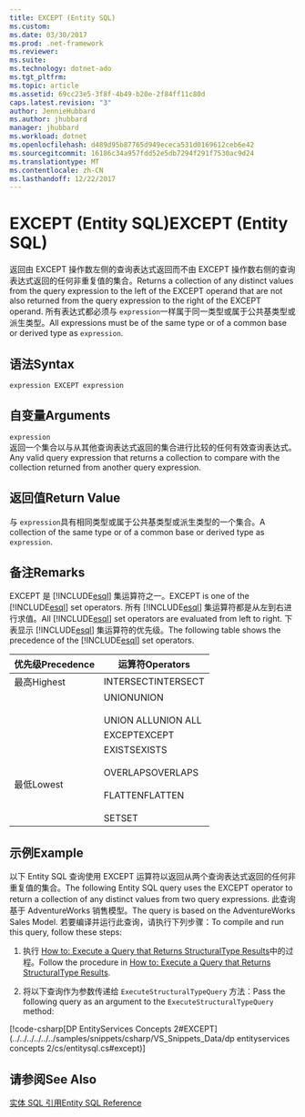 ```yaml
---
title: EXCEPT (Entity SQL)
ms.custom: 
ms.date: 03/30/2017
ms.prod: .net-framework
ms.reviewer: 
ms.suite: 
ms.technology: dotnet-ado
ms.tgt_pltfrm: 
ms.topic: article
ms.assetid: 69cc23e5-3f8f-4b49-b20e-2f84ff11c80d
caps.latest.revision: "3"
author: JennieHubbard
ms.author: jhubbard
manager: jhubbard
ms.workload: dotnet
ms.openlocfilehash: d489d95b87765d949ececa531d0169612ceb6e42
ms.sourcegitcommit: 16186c34a957fdd52e5db7294f291f7530ac9d24
ms.translationtype: MT
ms.contentlocale: zh-CN
ms.lasthandoff: 12/22/2017
---
```

# <a name="except-entity-sql"></a><span data-ttu-id="7e183-102">EXCEPT (Entity SQL)</span><span class="sxs-lookup"><span data-stu-id="7e183-102">EXCEPT (Entity SQL)</span></span>
<span data-ttu-id="7e183-103">返回由 EXCEPT 操作数左侧的查询表达式返回而不由 EXCEPT 操作数右侧的查询表达式返回的任何非重复值的集合。</span><span class="sxs-lookup"><span data-stu-id="7e183-103">Returns a collection of any distinct values from the query expression to the left of the EXCEPT operand that are not also returned from the query expression to the right of the EXCEPT operand.</span></span> <span data-ttu-id="7e183-104">所有表达式都必须与 `expression`一样属于同一类型或属于公共基类型或派生类型。</span><span class="sxs-lookup"><span data-stu-id="7e183-104">All expressions must be of the same type or of a common base or derived type as `expression`.</span></span>  
  
## <a name="syntax"></a><span data-ttu-id="7e183-105">语法</span><span class="sxs-lookup"><span data-stu-id="7e183-105">Syntax</span></span>  
  
```  
expression EXCEPT expression  
```  
  
## <a name="arguments"></a><span data-ttu-id="7e183-106">自变量</span><span class="sxs-lookup"><span data-stu-id="7e183-106">Arguments</span></span>  
 `expression`  
 <span data-ttu-id="7e183-107">返回一个集合以与从其他查询表达式返回的集合进行比较的任何有效查询表达式。</span><span class="sxs-lookup"><span data-stu-id="7e183-107">Any valid query expression that returns a collection to compare with the collection returned from another query expression.</span></span>  
  
## <a name="return-value"></a><span data-ttu-id="7e183-108">返回值</span><span class="sxs-lookup"><span data-stu-id="7e183-108">Return Value</span></span>  
 <span data-ttu-id="7e183-109">与 `expression`具有相同类型或属于公共基类型或派生类型的一个集合。</span><span class="sxs-lookup"><span data-stu-id="7e183-109">A collection of the same type or of a common base or derived type as `expression`.</span></span>  
  
## <a name="remarks"></a><span data-ttu-id="7e183-110">备注</span><span class="sxs-lookup"><span data-stu-id="7e183-110">Remarks</span></span>  
 <span data-ttu-id="7e183-111">EXCEPT 是 [!INCLUDE[esql](../../../../../../includes/esql-md.md)] 集运算符之一。</span><span class="sxs-lookup"><span data-stu-id="7e183-111">EXCEPT is one of the [!INCLUDE[esql](../../../../../../includes/esql-md.md)] set operators.</span></span> <span data-ttu-id="7e183-112">所有 [!INCLUDE[esql](../../../../../../includes/esql-md.md)] 集运算符都是从左到右进行求值。</span><span class="sxs-lookup"><span data-stu-id="7e183-112">All [!INCLUDE[esql](../../../../../../includes/esql-md.md)] set operators are evaluated from left to right.</span></span> <span data-ttu-id="7e183-113">下表显示 [!INCLUDE[esql](../../../../../../includes/esql-md.md)] 集运算符的优先级。</span><span class="sxs-lookup"><span data-stu-id="7e183-113">The following table shows the precedence of the [!INCLUDE[esql](../../../../../../includes/esql-md.md)] set operators.</span></span>  
  
|<span data-ttu-id="7e183-114">优先级</span><span class="sxs-lookup"><span data-stu-id="7e183-114">Precedence</span></span>|<span data-ttu-id="7e183-115">运算符</span><span class="sxs-lookup"><span data-stu-id="7e183-115">Operators</span></span>|  
|----------------|---------------|  
|<span data-ttu-id="7e183-116">最高</span><span class="sxs-lookup"><span data-stu-id="7e183-116">Highest</span></span>|<span data-ttu-id="7e183-117">INTERSECT</span><span class="sxs-lookup"><span data-stu-id="7e183-117">INTERSECT</span></span>|  
||<span data-ttu-id="7e183-118">UNION</span><span class="sxs-lookup"><span data-stu-id="7e183-118">UNION</span></span><br /><br /> <span data-ttu-id="7e183-119">UNION ALL</span><span class="sxs-lookup"><span data-stu-id="7e183-119">UNION ALL</span></span>|  
||<span data-ttu-id="7e183-120">EXCEPT</span><span class="sxs-lookup"><span data-stu-id="7e183-120">EXCEPT</span></span>|  
|<span data-ttu-id="7e183-121">最低</span><span class="sxs-lookup"><span data-stu-id="7e183-121">Lowest</span></span>|<span data-ttu-id="7e183-122">EXISTS</span><span class="sxs-lookup"><span data-stu-id="7e183-122">EXISTS</span></span><br /><br /> <span data-ttu-id="7e183-123">OVERLAPS</span><span class="sxs-lookup"><span data-stu-id="7e183-123">OVERLAPS</span></span><br /><br /> <span data-ttu-id="7e183-124">FLATTEN</span><span class="sxs-lookup"><span data-stu-id="7e183-124">FLATTEN</span></span><br /><br /> <span data-ttu-id="7e183-125">SET</span><span class="sxs-lookup"><span data-stu-id="7e183-125">SET</span></span>|  
  
## <a name="example"></a><span data-ttu-id="7e183-126">示例</span><span class="sxs-lookup"><span data-stu-id="7e183-126">Example</span></span>  
 <span data-ttu-id="7e183-127">以下 Entity SQL 查询使用 EXCEPT 运算符以返回从两个查询表达式返回的任何非重复值的集合。</span><span class="sxs-lookup"><span data-stu-id="7e183-127">The following Entity SQL query uses the EXCEPT operator to return a collection of any distinct values from two query expressions.</span></span> <span data-ttu-id="7e183-128">此查询基于 AdventureWorks 销售模型。</span><span class="sxs-lookup"><span data-stu-id="7e183-128">The query is based on the AdventureWorks Sales Model.</span></span> <span data-ttu-id="7e183-129">若要编译并运行此查询，请执行下列步骤：</span><span class="sxs-lookup"><span data-stu-id="7e183-129">To compile and run this query, follow these steps:</span></span>  
  
1.  <span data-ttu-id="7e183-130">执行 [How to: Execute a Query that Returns StructuralType Results](../../../../../../docs/framework/data/adonet/ef/how-to-execute-a-query-that-returns-structuraltype-results.md)中的过程。</span><span class="sxs-lookup"><span data-stu-id="7e183-130">Follow the procedure in [How to: Execute a Query that Returns StructuralType Results](../../../../../../docs/framework/data/adonet/ef/how-to-execute-a-query-that-returns-structuraltype-results.md).</span></span>  
  
2.  <span data-ttu-id="7e183-131">将以下查询作为参数传递给 `ExecuteStructuralTypeQuery` 方法：</span><span class="sxs-lookup"><span data-stu-id="7e183-131">Pass the following query as an argument to the `ExecuteStructuralTypeQuery` method:</span></span>  
  
 [!code-csharp[DP EntityServices Concepts 2#EXCEPT](../../../../../../samples/snippets/csharp/VS_Snippets_Data/dp entityservices concepts 2/cs/entitysql.cs#except)]  
  
## <a name="see-also"></a><span data-ttu-id="7e183-132">请参阅</span><span class="sxs-lookup"><span data-stu-id="7e183-132">See Also</span></span>  
 [<span data-ttu-id="7e183-133">实体 SQL 引用</span><span class="sxs-lookup"><span data-stu-id="7e183-133">Entity SQL Reference</span></span>](../../../../../../docs/framework/data/adonet/ef/language-reference/entity-sql-reference.md)
